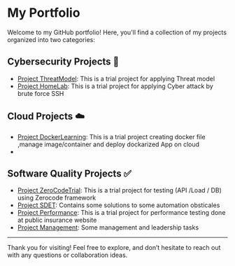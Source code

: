 # My Portfolio

Welcome to my GitHub portfolio! Here, you'll find a collection of my projects organized into two categories:

## Cybersecurity Projects 🔐
- [Project ThreatModel](https://github.com/cybersecurity-projects/Threat-model): This is a trial project for applying Threat model
- [Project HomeLab](https://github.com/cybersecurity-projects/HomeLab): This is a trial project for applying Cyber attack by brute force SSH


## Cloud Projects ☁️ 
- [Project DockerLearning](https://github.com/MayadaAhmed1/DockerLearning/tree/main): This is a trial project creating docker file ,manage image/container and deploy dockarized App on cloud
- 


## Software Quality Projects ✅
- [Project ZeroCodeTrial](https://github.com/MayadaAhmed1/ZeroCodeTrial): This is a trial project for testing (API /Load / DB) using Zerocode framework 
- [Project SDET](https://github.com/MayadaAhmed1/SDET): Contains some solutions to some automation obsticales
- [Project Performance](https://github.com/MayadaAhmed1/Performance-Testing): This is a trial project for performance testing done at public insurance website
- [Project Management](https://github.com/MayadaAhmed1/Management): Some management and leadership tasks
  
  
---

Thank you for visiting! Feel free to explore, and don’t hesitate to reach out with any questions or collaboration ideas.
